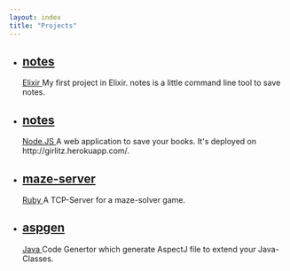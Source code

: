 ```yaml
---
layout: index
title: "Projects"
---
```


<ul class="posts">
  <li class="post">
    <a href="https://github.com/FuriKuri/notes" class="post-link">
      <h2 class="post-title" title="notes">
        notes<br />
      </h2>
      <span class="meta">
        Elixir
      </span>
    </a>
    My first project in Elixir. notes is a little command line tool to save notes.
  </li>

  <li class="post">
    <a href="https://github.com/FuriKuri/girlitz" class="post-link">
      <h2 class="post-title" title="girlitz">
        notes<br />
      </h2>
      <span class="meta">
        Node.JS
      </span>
    </a>
    A web application to save your books. It's deployed on http://girlitz.herokuapp.com/.
  </li>

  <li class="post">
    <a href="https://github.com/FuriKuri/maze-server" class="post-link">
      <h2 class="post-title" title="maze-server">
        maze-server<br />
      </h2>
      <span class="meta">
        Ruby
      </span>
    </a>
    A TCP-Server for a maze-solver game.
  </li>

  <li class="post">
    <a href="https://github.com/FuriKuri/aspgen" class="post-link">
      <h2 class="post-title" title="aspgen">
        aspgen<br />
      </h2>
      <span class="meta">
        Java
      </span>
    </a>
    Code Genertor which generate AspectJ file to extend your Java-Classes.
  </li>
</ul>
